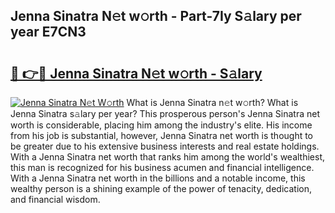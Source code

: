 ## Jenna Sinatra N𝚎t w𝚘rth - Part-7Iy S𝚊lary per year E7CN3

# <h2><a href="http://gc30pu.nevu.top/?p=Jenna+Sinatra">🔗 👉🔴 Jenna Sinatra N𝚎t w𝚘rth - S𝚊lary</a></h2>

[![Jenna Sinatra N𝚎t W𝚘rth](https://i.imgur.com/Oavwk0R.jpeg)](http://gc30pu.nevu.top/?p=Jenna+Sinatra)
What is Jenna Sinatra n𝚎t w𝚘rth? What is Jenna Sinatra s𝚊lary per year?
This prosperous person's Jenna Sinatra net worth is considerable, placing him among the industry's elite. His income from his job is substantial, however, Jenna Sinatra net worth is thought to be greater due to his extensive business interests and real estate holdings. With a Jenna Sinatra net worth that ranks him among the world's wealthiest, this man is recognized for his business acumen and financial intelligence. With a Jenna Sinatra net worth in the billions and a notable income, this wealthy person is a shining example of the power of tenacity, dedication, and financial wisdom.
